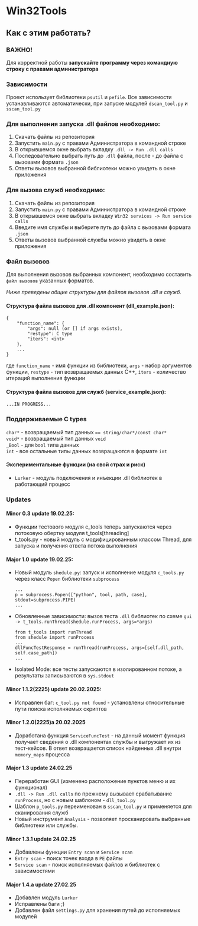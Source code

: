 # Win32Tools

## Как с этим работать?

### ВАЖНО!
Для корректной работы **запускайте программу через командную строку с правами администратора**

### Зависимости
Проект использует библиотеки `psutil` и `pefile`.
Все зависимости устанавливаются автоматически, при запуске модулей `dscan_tool.py` и `sscan_tool.py`

### Для выполнения запуска .dll файлов необходимо:

1. Скачать файлы из репозитория
2. Запустить `main.py` с правами Администратора в командной строке
3. В открывшемся окне выбрать вкладку `.dll -> Run .dll calls`
4. Последовательно выбрать путь до `.dll` файла, после - до файла с вызовами формата `.json`
5. Ответы вызовов выбранной библиотеки можно увидеть в окне приложения

### Для вызова служб необходимо:

1. Скачать файлы из репозитория
2. Запустить `main.py` с правами Администратора в командной строке
3. В открывшемся окне выбрать вкладку `Win32 services -> Run service calls`
5. Введите имя службы и выберите путь до файла с вызовами формата `.json`
5. Ответы вызовов выбранной службы можно увидеть в окне приложения

### Файл вызовов

Для выполнения вызовов выбранных компонент, необходимо составить `файл вызовов` указанных форматов.

*Ниже преведены общие структуры для файлов вызовов .dll и служб.*

#### Структура файла вызовов для .dll компонент (dll_example.json):

```
{
	"function_name": {
		"args": null (or [] if args exists),
		"restype": C type
		"iters": <int>
	},
	...
}
```
где `function_name` - имя функции из библиотеки, `args` - набор аргументов функции, `restype` - тип возвращаемых данных C++, `iters` - количество итераций выполнения функции

#### Структура файла вызовов для служб (service_example.json):

```
...IN PROGRESS...
```

### Поддерживаемые C types

 `char*` - возвращаемый тип данных `== string/char*/const char*`  
 `void*` - возвращаемый тип данных `void`  
 `_Bool` - для `bool` типа данных  
 `int` - все остальные типы данных возвращаются в формате `int`

#### Экспериментальные функции (на свой страх и риск)
- `Lurker` - модуль подключения и инъекции .dll библиотек в работающий процесс

### Updates

#### Minor 0.3 update 19.02.25:
- Функции тестового модуля c_tools теперь запускаются через потоковую обертку модуля t_tools[threading]
- t_tools.py - новый модуль с модифицированным классом Thread, для запуска и получения ответа потока выполнения

#### Major 1.0 update 19.02.25:
- Новый модуль `shedule.py`: запуск и исполнение модуля `c_tools.py` через класс `Popen` библиотеки `subprocess`
	```
	...
	p = subprocess.Popen(["python", tool, path, case], stdout=subprocess.PIPE)
	...
	```
- Обновленные зависимости: вызов теста `.dll` библиотек по схеме `gui -> t_tools.runThread(shedule.runProcess, args=*args)`
	```
	from t_tools import runThread
	from shedule import runProcess
	...
	dllFuncTestResponse = runThread(runProcess, args=[self.dll_path, self.case_path])
	...
	```
- Isolated Mode: все тесты запускаются в изолированном потоке, а результаты записываются в `sys.stdout`

#### Minor 1.1.2(2225) update 20.02.2025:
- Исправлен баг: `c_tool.py not found` - установлены относительные пути поиска исполняемых скриптов

#### Minor 1.2.0(2225)a 20.02.2025
- Доработана функция `ServiceFuncTest` - на данный момент функция получает сведения о .dll компонентах службы и выгружает их из тест-кейсов. В ответ возвращается список найденных .dll внутри `memory_maps` процесса

#### Major 1.3 update 24.02.25
- Переработан GUI (изменено расположение пунктов меню и их функционал)
- `.dll -> Run .dll calls` по прежнему вызывает срабатывание `runProcess`, но с новым шаблоном - `dll_tool.py`
- Шаблон `p_tools.py` переименован в `sscan_tool.py` и применяется для сканирования служб
- Новый инструмент `Analysis` - позволяет просканировать выбранные библиотеки или службы.

#### Minor 1.3.1 update 24.02.25
- Добавлены функции `Entry scan` и `Service scan`
- `Entry scan` - поиск точек входа в `PE` файлы
- `Service scan` - поиск исполняемых файлов и библиотек с зависимостями

#### Major 1.4.a update 27.02.25
- Добавлен модуль `Lurker`
- Исправлены баги ;)
- Добавлен файл `settings.py` для хранения путей до исполняемых модулей
